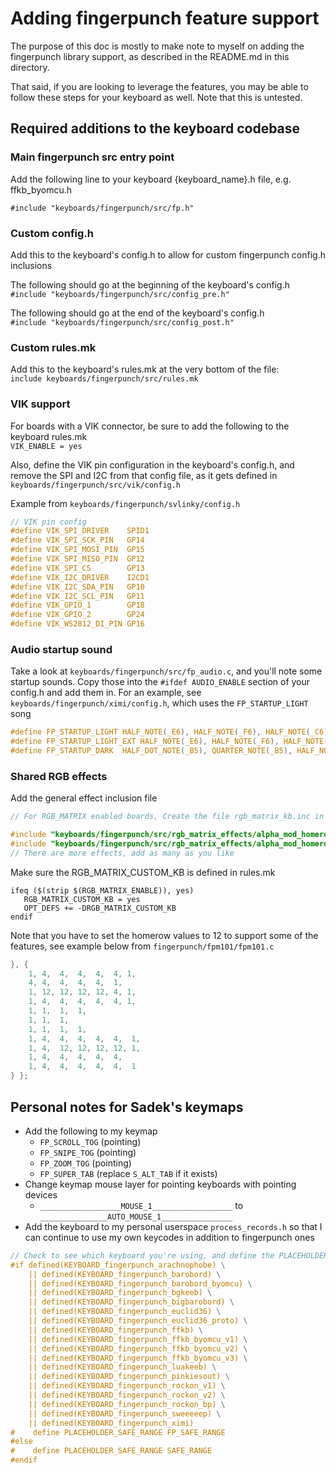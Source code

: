 # Adding fingerpunch feature support

The purpose of this doc is mostly to make note to myself on adding the fingerpunch library support, as described in the README.md in this directory.

That said, if you are looking to leverage the features, you may be able to follow these steps for your keyboard as well. Note that this is untested.

## Required additions to the keyboard codebase

### Main fingerpunch src entry point

Add the following line to your keyboard {keyboard_name}.h file, e.g. ffkb_byomcu.h

`#include "keyboards/fingerpunch/src/fp.h"`

### Custom config.h

Add this to the keyboard's config.h to allow for custom fingerpunch config.h inclusions

The following should go at the beginning of the keyboard's config.h  
`#include "keyboards/fingerpunch/src/config_pre.h"`

The following should go at the end of the keyboard's config.h  
`#include "keyboards/fingerpunch/src/config_post.h"`

### Custom rules.mk

Add this to the keyboard's rules.mk at the very bottom of the file:  
`include keyboards/fingerpunch/src/rules.mk`

### VIK support

For boards with a VIK connector, be sure to add the following to the keyboard rules.mk  
`VIK_ENABLE = yes`

Also, define the VIK pin configuration in the keyboard's config.h, and remove the SPI and I2C from that config file, as it gets defined in `keyboards/fingerpunch/src/vik/config.h`

Example from `keyboards/fingerpunch/svlinky/config.h`

```c
// VIK pin config
#define VIK_SPI_DRIVER    SPID1
#define VIK_SPI_SCK_PIN   GP14
#define VIK_SPI_MOSI_PIN  GP15
#define VIK_SPI_MISO_PIN  GP12
#define VIK_SPI_CS        GP13
#define VIK_I2C_DRIVER    I2CD1
#define VIK_I2C_SDA_PIN   GP10
#define VIK_I2C_SCL_PIN   GP11
#define VIK_GPIO_1        GP18
#define VIK_GPIO_2        GP24
#define VIK_WS2812_DI_PIN GP16
```

### Audio startup sound

Take a look at `keyboards/fingerpunch/src/fp_audio.c`, and you'll note some startup sounds. Copy those into the `#ifdef AUDIO_ENABLE` section of your config.h and add them in.
For an example, see `keyboards/fingerpunch/ximi/config.h`, which uses the `FP_STARTUP_LIGHT` song

```c
#define FP_STARTUP_LIGHT HALF_NOTE(_E6), HALF_NOTE(_F6), HALF_NOTE(_C6), WHOLE_NOTE(_A5), WHOLE_DOT_NOTE(_F5),
#define FP_STARTUP_LIGHT_EXT HALF_NOTE(_E6), HALF_NOTE(_F6), HALF_NOTE(_C6), WHOLE_NOTE(_A5), WHOLE_DOT_NOTE(_F5), WHOLE_DOT_NOTE(_D5), WHOLE_DOT_NOTE(_G5), WHOLE_DOT_NOTE(_C5),
#define FP_STARTUP_DARK  HALF_DOT_NOTE(_B5), QUARTER_NOTE(_B5), HALF_NOTE(_E6), HALF_NOTE(_REST), QUARTER_NOTE(_C6), QUARTER_NOTE(_REST), QUARTER_NOTE(_G5), QUARTER_NOTE(_E5), QUARTER_NOTE(_F5), QUARTER_NOTE(_GS5), QUARTER_NOTE(_G5), QUARTER_NOTE(_F5), WHOLE_NOTE(_G5),
```

### Shared RGB effects

Add the general effect inclusion file

```C
// For RGB_MATRIX enabled boards, Create the file rgb_matrix_kb.inc in your keyboard directory, and put this code in the file

#include "keyboards/fingerpunch/src/rgb_matrix_effects/alpha_mod_homerow.inc"
#include "keyboards/fingerpunch/src/rgb_matrix_effects/alpha_mod_homerow_cycle.inc"
// There are more effects, add as many as you like
```

Make sure the  RGB_MATRIX_CUSTOM_KB is defined in rules.mk

```make
ifeq ($(strip $(RGB_MATRIX_ENABLE)), yes)
   RGB_MATRIX_CUSTOM_KB = yes
   OPT_DEFS += -DRGB_MATRIX_CUSTOM_KB
endif
```

Note that you have to set the homerow values to 12 to support some of the features, see example below from `fingerpunch/fpm101/fpm101.c`

```C
}, {
    1, 4,  4,  4,  4,  4, 1,
    4, 4,  4,  4,  4,  1,
    1, 12, 12, 12, 12, 4, 1,
    1, 4,  4,  4,  4,  4, 1,
    1, 1,  1,  1,
    1, 1,  1,
    1, 1,  1,  1,
    1, 4,  4,  4,  4,  4,  1,
    1, 4,  12, 12, 12, 12, 1,
    1, 4,  4,  4,  4,  4,
    1, 4,  4,  4,  4,  4,  1
} };
```

## Personal notes for Sadek's keymaps

* Add the following to my keymap
    * `FP_SCROLL_TOG` (pointing)
    * `FP_SNIPE_TOG` (pointing)
    * `FP_ZOOM_TOG` (pointing)
    * `FP_SUPER_TAB` (replace `S_ALT_TAB` if it exists)
* Change keymap mouse layer for pointing keyboards with pointing devices
    * `__________________MOUSE_1__________________` to `_______________AUTO_MOUSE_1________________`
* Add the keyboard to my personal userspace `process_records.h` so that I can continue to use my own keycodes in addition to fingerpunch ones

```C
// Check to see which keyboard you're using, and define the PLACEHOLDER_SAFE_RANGE based on that.
#if defined(KEYBOARD_fingerpunch_arachnophobe) \
    || defined(KEYBOARD_fingerpunch_barobord) \
    || defined(KEYBOARD_fingerpunch_barobord_byomcu) \
    || defined(KEYBOARD_fingerpunch_bgkeeb) \
    || defined(KEYBOARD_fingerpunch_bigbarobord) \
    || defined(KEYBOARD_fingerpunch_euclid36) \
    || defined(KEYBOARD_fingerpunch_euclid36_proto) \
    || defined(KEYBOARD_fingerpunch_ffkb) \
    || defined(KEYBOARD_fingerpunch_ffkb_byomcu_v1) \
    || defined(KEYBOARD_fingerpunch_ffkb_byomcu_v2) \
    || defined(KEYBOARD_fingerpunch_ffkb_byomcu_v3) \
    || defined(KEYBOARD_fingerpunch_luakeeb) \
    || defined(KEYBOARD_fingerpunch_pinkiesout) \
    || defined(KEYBOARD_fingerpunch_rockon_v1) \
    || defined(KEYBOARD_fingerpunch_rockon_v2) \
    || defined(KEYBOARD_fingerpunch_rockon_bp) \
    || defined(KEYBOARD_fingerpunch_sweeeeep) \
    || defined(KEYBOARD_fingerpunch_ximi)
#    define PLACEHOLDER_SAFE_RANGE FP_SAFE_RANGE
#else
#    define PLACEHOLDER_SAFE_RANGE SAFE_RANGE
#endif
```
